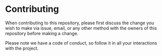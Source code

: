# Contributing

When contributing to this repository, please first discuss the change you
wish to make via issue,
email, or any other method with the owners of this repository before making a change.

Please note we have a code of conduct, so follow it in all your interactions
with the project.

